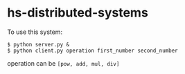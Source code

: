 # hs-distributed-systems
To use this system:  
```
$ python server.py &
$ python client.py operation first_number second_number
```

operation can be `[pow, add, mul, div]`